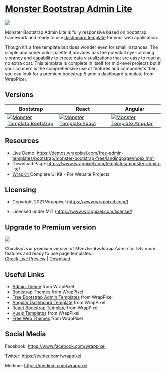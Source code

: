 <!-- # monster-admin-lite -->
<!-- Heading of Template -->
<h1>
  <a href="https://www.wrappixel.com/templates/monster-admin-lite/">Monster Bootstrap Admin Lite</a>
</h1>

<!-- Main image of Template -->
<a target="_blank" href="https://www.wrappixel.com/wp-content/uploads/edd/2020/04/monster-bootstrap-admin-lite-y.jpg">
  <img src="https://www.wrappixel.com/wp-content/uploads/edd/2020/04/monster-bootstrap-admin-lite-y.jpg" />
</a>

<!-- Description of Template -->
<p>
Monster Bootstrap Admin Lite is fully responsive based on bootstrap framework and ready to use <a href="https://www.wrappixel.com/templates/category/admin-template/">dashboard template</a> for your web application.
</p>

<p>
    Though it’s a free template but does wonder even for small instances. The simple and sober color palette it provides has the potential eye-catching vibrancy and capability to create data visualizations that are easy to read at no extra cost. This template is complete in itself for mid-level projects but if your concern is the comprehensive use of features and components then you can look for a premium bootstrap 5 admin dashboard template from WrapPixel.
</p>

<!-- <h4><a href="https://wrappixel.com/demos/free-admin-templates/monster-admin-lite/monster-html/index.html">Free Version Demo Link</a></h4> -->

<!-- ## Pro Version -->

<!-- <a href="https://www.wrappixel.com/templates/monsteradmin/"><img src="https://www.wrappixel.com/wp-content/uploads/2019/01/monster-admin-bootstrap-nw-1.jpg"/></a><br/>
<h4><a href="https://www.wrappixel.com/demos/admin-templates/monster-admin/main/index2.html">Demo</a></h4> -->

<!-- Versions of Template -->
<h2><a id="user-content-versions" class="anchor" aria-hidden="true" href="#versions"></a>Versions</h2>
<table>
<thead>
<tr>
<th>Bootstrap</th>
<th>React</th>
<th>Angular</th>
</tr>
</thead>
<tbody>
<tr>
<td>
  <a href="https://www.wrappixel.com/templates/monsteradmin/" rel="nofollow" width="150px">
    <img src="https://www.wrappixel.com/wp-content/uploads/edd/2020/04/monster-bootstrap-admin-y.jpg" alt="Monster Template  Bootstrap" style="max-width:150px;">
  </a>
</td>
<td>
  <a href="https://www.wrappixel.com/templates/monster-react-admin/" rel="nofollow" width="150px">
    <img src="https://www.wrappixel.com/wp-content/uploads/edd/2020/06/monster-react-admin-template-y-20.jpg" alt="Monster Template  React" style="max-width:150px;">
  </a>
</td>
  <td>
  <a href="https://www.wrappixel.com/templates/monster-angular-dashboard/" rel="nofollow" width="150px">
    <img src="https://www.wrappixel.com/wp-content/uploads/edd/2020/04/monster-angular-admin-y.jpg" alt="Monster Template  Angular" style="max-width:150px;">
  </a>
</td>
</tr>
</tbody>
</table>

<!-- Resources of Template -->
<h2>Resources</h2>
<ul>
<li>  
  Live Demo: <a href="https://demos.wrappixel.com/free-admin-templates/bootstrap/monster-bootstrap-free/landingpage/index.html" rel="nofollow">https://demos.wrappixel.com/free-admin-templates/bootstrap/monster-bootstrap-free/landingpage/index.html</a>
</li>
<li>
    Download Page: <a href="https://www.wrappixel.com/templates/monster-admin-lite/" rel="nofollow">
  https://www.wrappixel.com/templates/monster-admin-lite/</a>
</li>
<li>
    <a href="https://www.wrappixel.com/templates/wrapkit/#demos" rel="nofollow">WrapKit </a>Complete UI Kit - For Website Projects
</li>
</ul>

<!-- Licensing of Template -->
<h2>Licensing</h2>
<ul>
  <li>
    <p>Copyright 2021 Wrappixel (<a href="https://www.wrappixel.com/" rel="nofollow">https://www.wrappixel.com/</a>)</p>
  </li>
  <li>
    <p>Licensed under MIT (<a href="https://www.wrappixel.com/license/">https://www.wrappixel.com/license/</a>)</p>
  </li>
</ul>


<!-- Upgrade to Premium version of Template -->
<h2>Upgrade to Premium version</h2>
<a target="_blank" href="https://www.wrappixel.com/templates/monsteradmin/">
  <img src="https://www.wrappixel.com/wp-content/uploads/edd/2020/04/monster-bootstrap-admin-y.jpg" />
</a>
<p>
   Checkout our premium version of Monster Bootstrap Admin for lots more features and ready to use page templates.<br>
   <a href="https://demos.wrappixel.com/premium-admin-templates/bootstrap/monster-bootstrap/package/html/main/">Check Live Preview</a> | <a href="https://www.wrappixel.com/templates/monsteradmin/">Download</a>
</p>

<!-- Useful Links of Template -->
<h2>Useful Links</h2>
<ul>
<li><a href="https://www.wrappixel.com/templates/category/admin-template/">Admin Theme</a> from WrapPixel</li>
<li><a href="https://www.wrappixel.com/">Bootstrap Themes</a> from WrapPixel</li>
<li><a href="https://www.wrappixel.com/templates/category/bootstrap-admin-templates/">Free Bootstrap Admin Templates</a> from WrapPixel</li>
<li><a href="https://www.wrappixel.com/templates/category/angular-templates/">Angular Dashboard Template</a> from WrapPixel</li>
<li><a href="https://www.wrappixel.com/templates/category/react-templates/">React Bootstrap Template</a> from WrapPixel</li>
<li><a href="https://www.wrappixel.com/templates/category/vuejs-templates/">Vuejs Templates</a> from WrapPixel</li>
<li><a href="https://www.wrappixel.com/templates/category/free-templates/">Free Web Themes</a> from WrapPixel</li>
</ul>

<!-- Social Media of Wrappixel -->
<h2>Social Media</h2>
<p>Facebook: <a href="https://www.facebook.com/wrappixel">https://www.facebook.com/wrappixel</a></p>
<p>Twitter: <a href="https://twitter.com/wrappixel">https://twitter.com/wrappixel</a></p>
<p>Medium: <a href="https://medium.com/wrappixel">https://medium.com/wrappixel</a></p>
